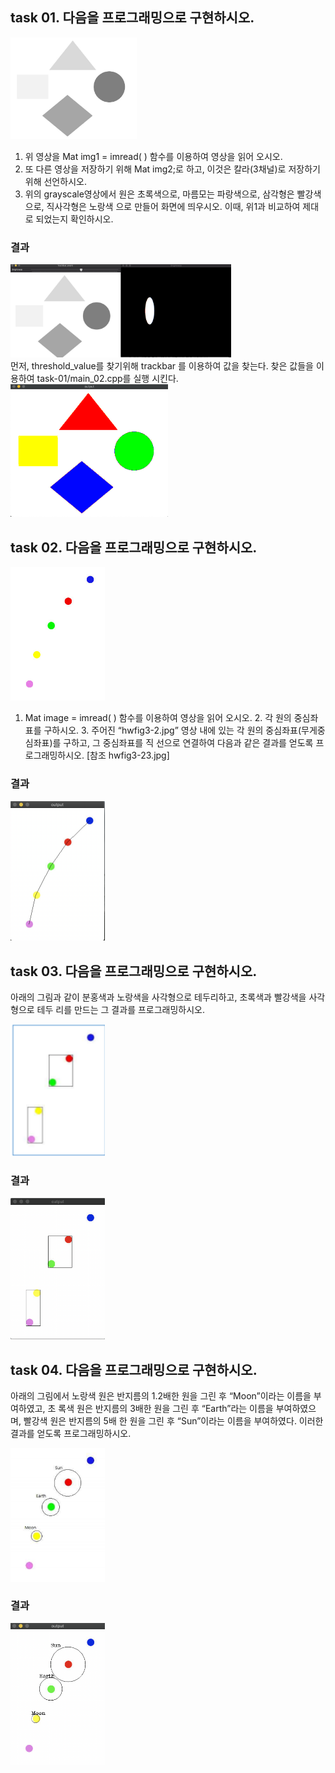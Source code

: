 ## task 01. 다음을 프로그래밍으로 구현하시오.

<img src="./task-01/assets/input1.jpg" width="40%">

1. 위 영상을 Mat img1 = imread( ) 함수를 이용하여 영상을 읽어 오시오.
2. 또 다른 영상을 저장하기 위해 Mat img2;로 하고, 이것은 칼라(3채널)로 저장하기 위해 선언하시오.
3. 위의 grayscale영상에서 원은 초록색으로, 마름모는 파랑색으로, 삼각형은 빨강색으로, 직사각형은 노랑색
으로 만들어 화면에 띄우시오. 이때, 위1과 비교하여 제대로 되었는지 확인하시오.

### 결과
<img src="./task-01/assets/output_02.jpg" width="70%"> <br>
먼저, threshold_value를 찾기위해 trackbar 를 이용하여 값을 찾는다. 찾은 값들을 이용하여 task-01/main_02.cpp를 실행 시킨다.<br>
<img src="./task-01/assets/output_03.jpg" width="50%"> <br>

## task 02. 다음을 프로그래밍으로 구현하시오.
<img src="./task-02/assets/input_01.jpg" width="30%"> <br>

1. Mat image = imread( ) 함수를 이용하여 영상을 읽어 오시오. 2. 각 원의 중심좌표를 구하시오. 3. 주어진 “hwfig3-2.jpg” 영상 내에 있는 각 원의 중심좌표(무게중심좌표)를 구하고, 그 중심좌표를 직
선으로 연결하여 다음과 같은 결과를 얻도록 프로그래밍하시오. [참조 hwfig3-23.jpg]

### 결과

<img src="./task-02/assets/output_01.png" width="30%"> <br>

## task 03. 다음을 프로그래밍으로 구현하시오.
아래의 그림과 같이 분홍색과 노랑색을 사각형으로 테두리하고, 초록색과 빨강색을 사각형으로 테두
리를 만드는 그 결과를 프로그래밍하시오.

<img src="./task-03/assets/input_02.png" width="30%"> <br>

### 결과

<img src="./task-03/assets/output_01.png" width="30%"> <br>

## task 04. 다음을 프로그래밍으로 구현하시오.
아래의 그림에서 노랑색 원은 반지름의 1.2배한 원을 그린 후 “Moon”이라는 이름을 부여하였고, 초
록색 원은 반지름의 3배한 원을 그린 후 “Earth”라는 이름을 부여하였으며, 빨강색 원은 반지름의 5배
한 원을 그린 후 “Sun”이라는 이름을 부여하였다. 이러한 결과를 얻도록 프로그래밍하시오.

<img src="./task-04/assets/output_01.png" width="30%"> <br>

### 결과

<img src="./task-04/assets/output_02.png" width="30%"> <br>
